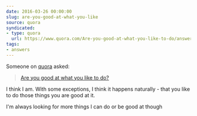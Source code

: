 ```yaml
---
date: 2016-03-26 00:00:00
slug: are-you-good-at-what-you-like
source: quora
syndicated:
- type: quora
  url: https://www.quora.com/Are-you-good-at-what-you-like-to-do/answer/Roy-Tang
tags:
- answers
---
```


Someone on [quora](https://quora.com) asked:

> [Are you good at what you like to do?](https://www.quora.com/Are-you-good-at-what-you-like-to-do/answer/Roy-Tang)


I think I am. With some exceptions, I think it happens naturally - that you like to do those things you are good at it. 

I'm always looking for more things I can do or be good at though